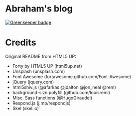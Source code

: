 
# Abraham's blog

[![Greenkeeper badge](https://badges.greenkeeper.io/abranhe/blog.svg)](https://greenkeeper.io/)

# Credits

Original README from HTML5 UP:

- Forty by HTML5 UP (html5up.net)
- Unsplash (unsplash.com)
- Font Awesome (fortawesome.github.com/Font-Awesome)
- jQuery (jquery.com)
- html5shiv.js (@afarkas @jdalton @jon_neal @rem)
- background-size polyfill (github.com/louisremi)
- Misc. Sass functions (@HugoGiraudel)
- Respond.js (j.mp/respondjs)
- Skel (skel.io)`
